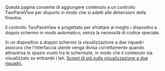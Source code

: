 ﻿ Questa pagina consente di aggiungere contenuto a un controllo TwoPaneView per disporlo in modo che si adatti alle dimensioni della finestra.

 Il controllo TwoPaneView è progettato per sfruttare al meglio i dispositivi a doppio schermo in modo automatico, senza la necessità di codice speciale.

 In un dispositivo a doppio schermo la visualizzazione a due riquadri assicura che l'interfaccia utente venga divisa correttamente quando attraversa lo spazio vuoto tra le schermate, in modo che il contenuto sia visualizzato su entrambi i lati.  [Scopri di più sulla visualizzazione a due riquadri.](https://docs.microsoft.com/windows/uwp/design/controls-and-patterns/two-pane-view)
